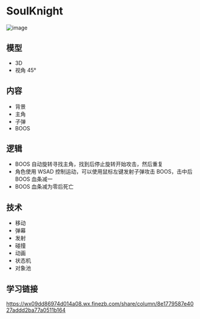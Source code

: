 # SoulKnight
![image](https://user-images.githubusercontent.com/23046289/230697589-6940c4d6-b5f3-479d-a7b6-0637e0522f3e.png)

## 模型
- 3D
- 视角 45°

## 内容
- 背景
- 主角
- 子弹
- BOOS

## 逻辑
- BOOS 自动旋转寻找主角，找到后停止旋转开始攻击，然后重复
- 角色使用 WSAD 控制运动，可以使用鼠标左键发射子弹攻击 BOOS，击中后 BOOS 血条减一
- BOOS 血条减为零后死亡

## 技术
- 移动
- 弹幕
- 发射
- 碰撞
- 动画
- 状态机
- 对象池

## 学习链接
https://wx09dd86974d014a08.wx.finezb.com/share/column/8e1779587e4027addd2ba77a0511b164
